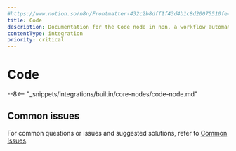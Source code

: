 ```yaml
---
#https://www.notion.so/n8n/Frontmatter-432c2b8dff1f43d4b1c8d20075510fe4
title: Code
description: Documentation for the Code node in n8n, a workflow automation platform. Includes guidance on usage, and links to examples.
contentType: integration
priority: critical
---
```


# Code

--8<-- "_snippets/integrations/builtin/core-nodes/code-node.md"

## Common issues

For common questions or issues and suggested solutions, refer to [Common Issues](/integrations/builtin/core-nodes/n8n-nodes-base.code/common-issues/).
